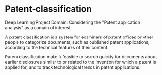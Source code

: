 # Patent-classification

Deep Learning Project
Domain: Considering the "Patent application analysis" as a domain of interest

A patent classification is a system for examiners of patent offices or other people to categorize documents, such as published patent applications, according to the technical features of their content.

Patent classification make it feasible to search quickly for documents about earlier disclosures similar to or related to the invention for which a patent is applied for, and to track technological trends in patent applications.
